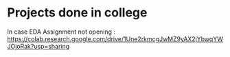 # Projects done in college
In case EDA Assignment not opening : https://colab.research.google.com/drive/1Une2rkmcgJwMZ9yAX2jYbwqYWJOjoRak?usp=sharing
